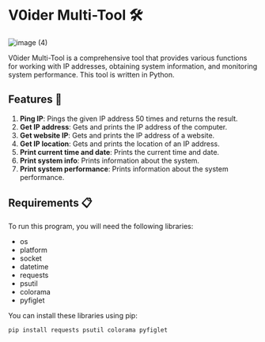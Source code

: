 # V0ider Multi-Tool 🛠️
![image (4)](https://github.com/BrewsPlays/V0ider-Multi-Tool/assets/138779711/987707cb-47c2-4bab-a556-df59de69f1bb)

V0ider Multi-Tool is a comprehensive tool that provides various functions for working with IP addresses, obtaining system information, and monitoring system performance. This tool is written in Python.

## Features 🎯


1. **Ping IP**: Pings the given IP address 50 times and returns the result.
2. **Get IP address**: Gets and prints the IP address of the computer.
3. **Get website IP**: Gets and prints the IP address of a website.
4. **Get IP location**: Gets and prints the location of an IP address.
5. **Print current time and date**: Prints the current time and date.
6. **Print system info**: Prints information about the system.
7. **Print system performance**: Prints information about the system performance.

## Requirements 📋

To run this program, you will need the following libraries:

- os
- platform
- socket
- datetime
- requests
- psutil
- colorama
- pyfiglet

You can install these libraries using pip:

```bash
pip install requests psutil colorama pyfiglet
